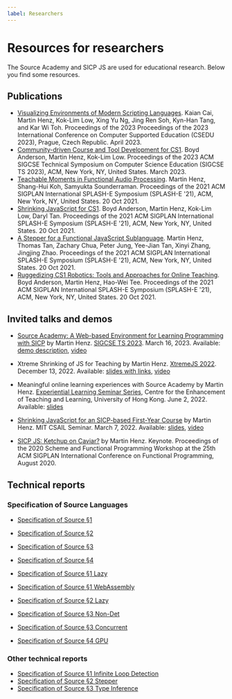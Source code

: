 ```yaml
---
label: Researchers
---
```


# Resources for researchers

The Source Academy and SICP JS are used for educational research. Below you find some resources.

## Publications

- [Visualizing Environments of Modern Scripting Languages](https://www.comp.nus.edu.sg/~henz/publications/#csedu2023.abstract). Kaian Cai, Martin Henz, Kok-Lim Low, Xing Yu Ng, Jing Ren Soh, Kyn-Han Tang, and Kar Wi Toh. Proceedings of the 2023 Proceedings of the 2023 International Conference on Computer Supported Education (CSEDU 2023), Prague, Czech Republic. April 2023.
- [Community-driven Course and Tool Development for CS1](https://www.comp.nus.edu.sg/~henz/publications/#sigcsets2023.abstract). Boyd Anderson, Martin Henz, Kok-Lim Low. Proceedings of the 2023 ACM SIGCSE Technical Symposium on Computer Science Education (SIGCSE TS 2023), ACM, New York, NY, United States. March 2023. 
- [Teachable Moments in Functional Audio Processing](https://www.comp.nus.edu.sg/~henz/publications/index.html#splasheteachable2021.abstract). Martin Henz, Shang-Hui Koh, Samyukta Sounderraman. Proceedings of the 2021 ACM SIGPLAN International SPLASH-E Symposium (SPLASH-E '21), ACM, New York, NY, United States. 20 Oct 2021.
- [Shrinking JavaScript for CS1](https://www.comp.nus.edu.sg/~henz/publications/index.html#splasheshrinking2021.abstract). Boyd Anderson, Martin Henz, Kok-Lim Low, Daryl Tan. Proceedings of the 2021 ACM SIGPLAN International SPLASH-E Symposium (SPLASH-E '21), ACM, New York, NY, United States. 20 Oct 2021.
- [A Stepper for a Functional JavaScript Sublanguage](https://www.comp.nus.edu.sg/~henz/publications/index.html#splashestepper2021.abstract). Martin Henz, Thomas Tan, Zachary Chua, Peter Jung, Yee-Jian Tan, Xinyi Zhang, Jingjing Zhao. Proceedings of the 2021 ACM SIGPLAN International SPLASH-E Symposium (SPLASH-E '21), ACM, New York, NY, United States. 20 Oct 2021.
- [Ruggedizing CS1 Robotics: Tools and Approaches for Online Teaching](https://www.comp.nus.edu.sg/~henz/publications/index.html#splasheruggedizing2021.abstract). Boyd Anderson, Martin Henz, Hao-Wei Tee. Proceedings of the 2021 ACM SIGPLAN International SPLASH-E Symposium (SPLASH-E '21), ACM, New York, NY, United States. 20 Oct 2021.

## Invited talks and demos

-  [Source Academy: A Web-based Environment for Learning Programming with SICP](https://sigcse2023.sigcse.org/details/sigcse-ts-2023-demos/6/Source-Academy-A-Web-based-Environment-for-Learning-Programming-with-SICP) by Martin Henz. [SIGCSE TS 2023](). March 16, 2023. Available: [demo description](https://www.comp.nus.edu.sg/~henz/publications/pdf/SIGCSETSDEMO.pdf), [video](https://www.youtube.com/watch?v=s_UPhAT25fo)

- Xtreme Shrinking of JS for Teaching by Martin Henz. [XtremeJS 2022](https://xtremejs.dev/2022/schedule/). December 13, 2022. Available: [slides with links](https://www.comp.nus.edu.sg/~henz/publications/pdf/Xtreme_Shrinking.pdf), [video](https://www.youtube.com/watch?v=GGnZoB3Bekg)

- Meaningful online learning experiences with Source Academy by Martin Henz. [Experiential Learning Seminar Series](https://www.cetl.hku.hk/elseminar22/),  Centre for the Enhancement of Teaching and Learning, University of Hong Kong. June 2, 2022. Available: [slides](https://www.comp.nus.edu.sg/~henz/publications/pdf/meaningful_online_learning.pdf)

- [Shrinking JavaScript for an SICP-based First-Year Course](https://www.csail.mit.edu/event/martin-henz-shrinking-javascript-sicp-based-first-year-course) by Martin Henz. MIT CSAIL Seminar. March 7, 2022. Available: [slides](https://www.comp.nus.edu.sg/~henz/publications/pdf/Shrinking_JavaScript_Slides.pdf), [video](https://youtu.be/NnuQfEekKGg)

- [SICP JS: Ketchup on Caviar?](https://www.comp.nus.edu.sg/~henz/publications/index.html#ketchup2020.abstract) by Martin Henz. Keynote. Proceedings of the 2020 Scheme and Functional Programming Workshop at the 25th ACM SIGPLAN International Conference on Functional Programming, August 2020.

## Technical reports

### Specification of Source Languages

- [Specification of Source §1](https://docs.sourceacademy.org/source_1.pdf)
- [Specification of Source §2](https://docs.sourceacademy.org/source_2.pdf)
- [Specification of Source §3](https://docs.sourceacademy.org/source_3.pdf)
- [Specification of Source §4](https://docs.sourceacademy.org/source_4.pdf)

- [Specification of Source §1 Lazy](https://docs.sourceacademy.org/source_1_lazy.pdf)
- [Specification of Source §1 WebAssembly](https://docs.sourceacademy.org/source_1_wasm.pdf)
- [Specification of Source §2 Lazy](https://docs.sourceacademy.org/source_2_lazy.pdf)
- [Specification of Source §3 Non-Det](https://docs.sourceacademy.org/source_3_nondet.pdf)
- [Specification of Source §3 Concurrent](https://docs.sourceacademy.org/source_3_concurrent.pdf)
- [Specification of Source §4 GPU](https://docs.sourceacademy.org/source_4_gpu.pdf)

### Other technical reports

- [Specification of Source §1 Infinite Loop Detection](https://docs.sourceacademy.org/source_1_infinite_loop_detection.pdf)
- [Specification of Source §2 Stepper](https://docs.sourceacademy.org/source_2_stepper.pdf)
- [Specification of Source §3 Type Inference](https://docs.sourceacademy.org/source_3_type_inference.pdf)
